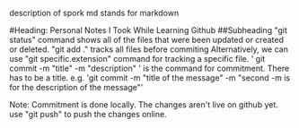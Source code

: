 description of spork
md stands for markdown

#Heading: Personal Notes I Took While Learning Github
##Subheading 
"git status" command shows all of the files that were been updated or created or deleted. 
"git add ." tracks all files before commiting 
Alternatively, we can use "git specific.extension" command for tracking a specific file. 
' git commit -m "title" -m "description" ' is the command for commitment. There has to be a title.
e.g. 'git commit -m "title of the message" -m "second -m is for the description of the message"'

Note: Commitment is done locally. The changes aren't live on github yet. use "git push" to push the changes online.
